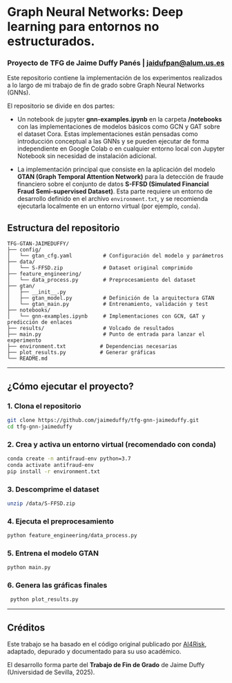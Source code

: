 
# Graph Neural Networks: Deep learning para entornos no estructurados.

### Proyecto de TFG de Jaime Duffy Panés | jaidufpan@alum.us.es


Este repositorio contiene la implementación de los experimentos realizados a lo largo de mi trabajo de fin de grado sobre Graph Neural Networks (GNNs).

El repositorio se divide en dos partes:

- Un notebook de jupyter **gnn-examples.ipynb** en la carpeta **/notebooks** con las implementaciones de modelos básicos como GCN y GAT sobre el dataset Cora. Estas implementaciones están pensadas como introducción conceptual a las GNNs y se pueden ejecutar de forma independiente en Google Colab o en cualquier entorno local con Jupyter Notebook sin necesidad de instalación adicional.
  
- La implementación principal que consiste en la aplicación del modelo **GTAN (Graph Temporal Attention Network)** para la detección de fraude financiero sobre el conjunto de datos **S-FFSD (Simulated Financial Fraud Semi-supervised Dataset)**. Esta parte requiere un entorno de desarrollo definido en el archivo `environment.txt`, y se recomienda ejecutarla localmente en un entorno virtual (por ejemplo, `conda`).

## Estructura del repositorio

```
TFG-GTAN-JAIMEDUFFY/
├── config/
│   └── gtan_cfg.yaml          # Configuración del modelo y parámetros
├── data/
│   └── S-FFSD.zip             # Dataset original comprimido
├── feature_engineering/
│   └── data_process.py        # Preprocesamiento del dataset
├── gtan/
│   ├── __init__.py
│   ├── gtan_model.py          # Definición de la arquitectura GTAN
│   └── gtan_main.py           # Entrenamiento, validación y test
├── notebooks/
│   └── gnn-examples.ipynb     # Implementaciones con GCN, GAT y predicción de enlaces
├── results/                   # Volcado de resultados
├── main.py                    # Punto de entrada para lanzar el experimento
├── environment.txt           # Dependencias necesarias
├── plot_results.py           # Generar gráficas
└── README.md
```

---

## ¿Cómo ejecutar el proyecto?

### 1. Clona el repositorio

```bash
git clone https://github.com/jaimeduffy/tfg-gnn-jaimeduffy.git
cd tfg-gnn-jaimeduffy
```

### 2. Crea y activa un entorno virtual (recomendado con conda)

```bash
conda create -n antifraud-env python=3.7
conda activate antifraud-env
pip install -r environment.txt
```

### 3. Descomprime el dataset

```bash
unzip /data/S-FFSD.zip
```

### 4. Ejecuta el preprocesamiento

```bash
python feature_engineering/data_process.py
```

### 5. Entrena el modelo GTAN

```bash
python main.py
```

### 6. Genera las gráficas finales

```bash
 python plot_results.py
```

---

## Créditos

Este trabajo se ha basado en el código original publicado por [AI4Risk](https://github.com/AI4Risk/antifraud), adaptado, depurado y documentado para su uso académico.

El desarrollo forma parte del **Trabajo de Fin de Grado** de Jaime Duffy (Universidad de Sevilla, 2025).

